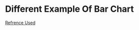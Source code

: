 <h1>Different Example Of Bar Chart</h1>
<a href="http://bl.ocks.org/sathomas/11550728" target="_blank">Refrence Used</a>
